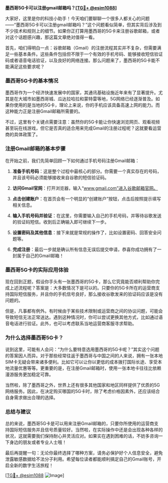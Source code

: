 **墨西哥5G卡可以注册gmail邮箱吗？[[TG💪+ @esim1088](https://t.me/s/esim1088)]**

大家好，这里是你的科技小助手！今天咱们要聊聊一个很多人都关心的问题——“墨西哥5G卡可以注册gmail邮箱吗？”这个问题看似简单，但其实背后涉及到不少技术和规则上的细节。如果你正打算用墨西哥的5G卡来注册谷歌邮箱，或者对这个话题感兴趣，那这篇文章绝对值得一看。

首先，咱们得明白一点：谷歌邮箱（Gmail）的注册流程其实并不复杂，但需要满足一些基本条件。这些条件包括但不限于一个有效的手机号码、能够接收短信验证码或者语音电话验证，以及良好的网络连接。那么问题来了，墨西哥的5G卡能不能满足这些要求呢？

### **墨西哥5G卡的基本情况**

墨西哥作为一个经济快速发展中的国家，其通讯基础设施近年来有了显著提升。尤其是在大城市如墨西哥城、瓜达拉哈拉和蒙特雷等地，5G网络已经逐渐普及。如果你使用的是当地的5G卡，理论上来说，你的手机应该具备高速上网的能力。而这种能力正是注册Gmail邮箱所需要的。

不过，这里有个关键点需要注意：虽然你的5G卡能让你快速浏览网页、观看视频甚至玩在线游戏，但它是否真的适合用来完成Gmail的注册过程呢？这就要看运营商的具体政策了。

### **注册Gmail邮箱的基本步骤**

在开始之前，我们先简单回顾一下如何通过手机号码注册Gmail邮箱：

1. **准备手机号码**：这是整个过程中最核心的部分。你需要一个真实存在的号码，并且该号码必须能够接收来自谷歌的短信验证码。
   
2. **访问Gmail官网**：打开浏览器，输入“www.gmail.com”进入谷歌邮箱官网。

3. **点击创建账户**：在首页会有一个明显的“创建账户”按钮，点击后按照提示填写相关信息。

4. **输入手机号码并验证**：在这里，你需要输入自己的手机号码，并等待谷歌发送的验证码短信。收到后正确输入即可继续下一步。

5. **设置密码及其他信息**：接下来就是常规的操作了，比如设置密码、回答安全问题等。

6. **完成注册**：最后一步就是确认所有信息无误后提交申请，恭喜你成功拥有了一封属于自己的Gmail邮箱！

### **墨西哥5G卡的实际应用体验**

现在回到正题，假设你手头有一张墨西哥的5G卡，那么它究竟能否顺利帮助你完成上述流程呢？答案是：大多数情况下是可以的。只要你的5G卡所在的运营商支持国际短信服务，并且你的手机信号良好，那么接收谷歌发来的验证码应该是没有问题的。

但是，凡事都有例外。有时候由于某些技术限制或运营商之间的协议问题，可能会导致短信无法正常送达。遇到这种情况时，你可以尝试更换其他方式，比如通过语音电话进行验证。此外，也可以考虑联系当地运营商客服寻求帮助。

### **为什么选择墨西哥5G卡？**

说到这里，可能有人会问：“为什么要特意选用墨西哥的5G卡呢？”其实这个问题的答案因人而异。对于那些经常往返于墨西哥与中国之间的人来说，拥有一张本地SIM卡无疑会带来诸多便利。比如它可以让你以更低的成本拨打国际长途、享受本地流量优惠等等。更重要的是，在注册Gmail邮箱时，使用一张本地卡往往比依赖漫游服务更加稳定可靠。

当然啦，除了墨西哥之外，世界上还有很多其他国家和地区同样提供了优质的5G网络服务。因此，在决定购买哪国的5G卡时，除了考虑价格因素外，还应该结合自身需求做出合理的选择。

### **总结与建议**

总的来说，墨西哥5G卡是可以用来注册Gmail邮箱的，只要你所使用的运营商支持国际短信服务并且信号质量较好。当然啦，在实际操作中还是会出现各种各样的状况，这就需要我们保持耐心并灵活应对。如果实在遇到困难的话，不妨多咨询一下身边的朋友或者专业人士哦！

最后再提醒一句：无论你最终选择了哪种方案，请务必保护好个人信息安全，避免泄露敏感数据给不法分子利用。希望每位读者都能顺利搞定自己的Gmail账号，开启全新的数字生活旅程！

[[TG💪+ @esim1088](https://t.me/s/esim1088) ![Image](https://i.postimg.cc/4NQfJmqS/Snipaste-2025-05-13-00-14-12.png)]